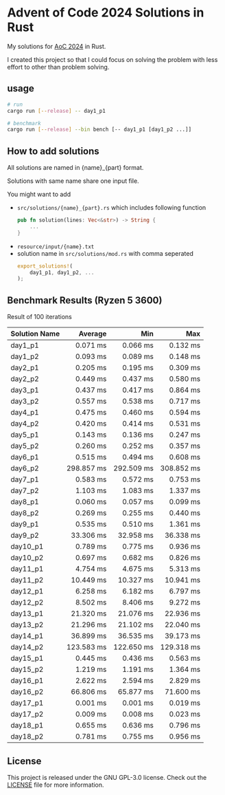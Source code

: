 # Advent of Code 2024 Solutions in Rust

My solutions for [AoC 2024](https://adventofcode.com/2024) in Rust.

I created this project so that I could focus on solving the problem with less effort to other than problem solving.

## usage

```sh
# run
cargo run [--release] -- day1_p1

# benchmark
cargo run [--release] --bin bench [-- day1_p1 [day1_p2 ...]]
```

## How to add solutions

All solutions are named in {name}\_{part} format.

Solutions with same name share one input file.

You might want to add

- `src/solutions/{name}_{part}.rs` which includes following function
  ```rust
  pub fn solution(lines: Vec<&str>) -> String {
      ...
  }
  ```
- `resource/input/{name}.txt`
- solution name in `src/solutions/mod.rs` with comma seperated
  ```rust
  export_solutions!(
      day1_p1, day1_p2, ...
  );
  ```

## Benchmark Results (Ryzen 5 3600)

Result of 100 iterations

| Solution Name |      Average |          Min |          Max |
| ------------- | -----------: | -----------: | -----------: |
| day1_p1       |     0.071 ms |     0.066 ms |     0.132 ms |
| day1_p2       |     0.093 ms |     0.089 ms |     0.148 ms |
| day2_p1       |     0.205 ms |     0.195 ms |     0.309 ms |
| day2_p2       |     0.449 ms |     0.437 ms |     0.580 ms |
| day3_p1       |     0.437 ms |     0.417 ms |     0.864 ms |
| day3_p2       |     0.557 ms |     0.538 ms |     0.717 ms |
| day4_p1       |     0.475 ms |     0.460 ms |     0.594 ms |
| day4_p2       |     0.420 ms |     0.414 ms |     0.531 ms |
| day5_p1       |     0.143 ms |     0.136 ms |     0.247 ms |
| day5_p2       |     0.260 ms |     0.252 ms |     0.357 ms |
| day6_p1       |     0.515 ms |     0.494 ms |     0.608 ms |
| day6_p2       |   298.857 ms |   292.509 ms |   308.852 ms |
| day7_p1       |     0.583 ms |     0.572 ms |     0.753 ms |
| day7_p2       |     1.103 ms |     1.083 ms |     1.337 ms |
| day8_p1       |     0.060 ms |     0.057 ms |     0.099 ms |
| day8_p2       |     0.269 ms |     0.255 ms |     0.440 ms |
| day9_p1       |     0.535 ms |     0.510 ms |     1.361 ms |
| day9_p2       |    33.306 ms |    32.958 ms |    36.338 ms |
| day10_p1      |     0.789 ms |     0.775 ms |     0.936 ms |
| day10_p2      |     0.697 ms |     0.682 ms |     0.826 ms |
| day11_p1      |     4.754 ms |     4.675 ms |     5.313 ms |
| day11_p2      |    10.449 ms |    10.327 ms |    10.941 ms |
| day12_p1      |     6.258 ms |     6.182 ms |     6.797 ms |
| day12_p2      |     8.502 ms |     8.406 ms |     9.272 ms |
| day13_p1      |    21.320 ms |    21.076 ms |    22.936 ms |
| day13_p2      |    21.296 ms |    21.102 ms |    22.040 ms |
| day14_p1      |    36.899 ms |    36.535 ms |    39.173 ms |
| day14_p2      |   123.583 ms |   122.650 ms |   129.318 ms |
| day15_p1      |     0.445 ms |     0.436 ms |     0.563 ms |
| day15_p2      |     1.219 ms |     1.191 ms |     1.364 ms |
| day16_p1      |     2.622 ms |     2.594 ms |     2.829 ms |
| day16_p2      |    66.806 ms |    65.877 ms |    71.600 ms |
| day17_p1      |     0.001 ms |     0.001 ms |     0.019 ms |
| day17_p2      |     0.009 ms |     0.008 ms |     0.023 ms |
| day18_p1      |     0.655 ms |     0.636 ms |     0.796 ms |
| day18_p2      |     0.781 ms |     0.755 ms |     0.956 ms |

## License

This project is released under the GNU GPL-3.0 license. Check out the [LICENSE](LICENSE) file for more information.
